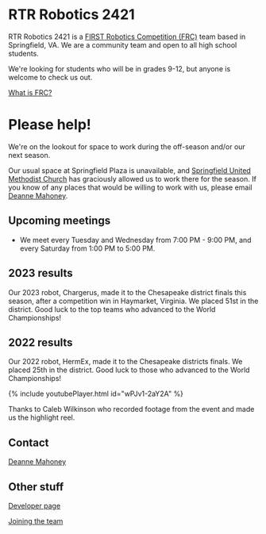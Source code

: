# RTR Robotics 2421

RTR Robotics 2421 is a [FIRST Robotics Competition (FRC)](https://www.firstinspires.org/robotics/frc) team based in Springfield, VA. We are a community team and open to all high school students. 

We're looking for students who will be in grades 9-12, but anyone is welcome to check us out.

[What is FRC?](/what-is-FRC)

# Please help!

We're on the lookout for space to work during the off-season and/or our next season.

Our usual space at Springfield Plaza is unavailable, and [Springfield United Methodist Church](https://maps.app.goo.gl/gniPeEpstnMLA1E6A) has graciously allowed us to work there for the season. If you know of any places that would be willing to work with us, please email [Deanne Mahoney](mailto:first2421@gmail.com). 

## Upcoming meetings

* We meet every Tuesday and Wednesday from 7:00 PM - 9:00 PM, and every Saturday from 1:00 PM to 5:00 PM.



## 2023 results

Our 2023 robot, Chargerus, made it to the Chesapeake district finals this season, after a competition win in Haymarket, Virginia. We placed 51st in the district. Good luck to the top teams who advanced to the World Championships!

## 2022 results

Our 2022 robot, HermEx, made it to the Chesapeake districts finals. We placed 25th in the district. Good luck to those who advanced to the World Championships!

{% include youtubePlayer.html id="wPJv1-2aY2A" %}


Thanks to Caleb Wilkinson who recorded footage from the event and made us the highlight reel.


## Contact

[Deanne Mahoney](mailto:first2421@gmail.com)

## Other stuff
[Developer page](/developers)

[Joining the team](/what-is-FRC)

